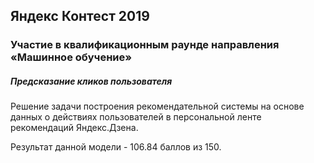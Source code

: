 ## Яндекс Контест 2019
### Участие в квалификационным раунде направления «Машинное обучение»
##### Предсказание кликов пользователя
Решение задачи построения рекомендательной системы на основе данных о действиях пользователей в персональной ленте рекомендаций Яндекс.Дзена.


Результат данной модели - 106.84 баллов из 150.

